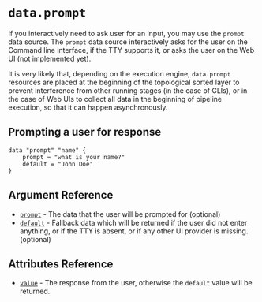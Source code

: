 # `data.prompt`

If you interactively need to ask user for an input, you may use 
the `prompt` data source. 
The `prompt` data source interactively asks for the user 
on the Command line interface, if the TTY supports it, or
asks the user on the Web UI (not implemented yet).

It is very likely that, depending on the execution engine, 
`data.prompt` resources are placed at the beginning of the 
topological sorted layer to prevent interference from other 
running stages (in the case of CLIs), or in the case of 
Web UIs to collect all data in the beginning of pipeline 
execution, so that it can happen asynchronously. 

## Prompting a user for response 
```hcl 
data "prompt" "name" {
    prompt = "what is your name?"
    default = "John Doe"
}
```

## Argument Reference 
* [`prompt`](#prompt) - The data that the user will be prompted for (optional)
* [`default`](#default) - Fallback data which will be returned if the user did not enter anything, or if the 
TTY is absent, or if any other UI provider is missing. (optional)


## Attributes Reference 

* [`value`](#value) - The response from the user, otherwise the `default` value will be returned.

